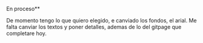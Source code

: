 <p>En proceso**</p>
<p>De momento tengo lo que quiero elegido, e canviado los fondos, el arial. Me falta canviar los textos y poner detalles, ademas de lo del gitpage que completare hoy.</p>
